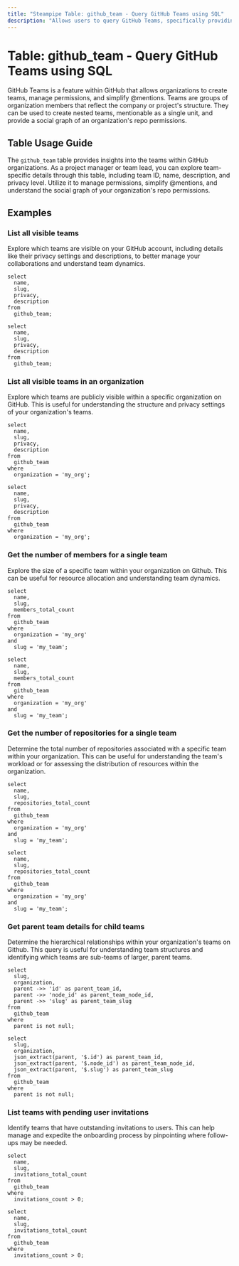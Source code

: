 ```yaml
---
title: "Steampipe Table: github_team - Query GitHub Teams using SQL"
description: "Allows users to query GitHub Teams, specifically providing details about each team within a GitHub organization. This information includes team ID, name, description, privacy level, and more."
---
```


# Table: github_team - Query GitHub Teams using SQL

GitHub Teams is a feature within GitHub that allows organizations to create teams, manage permissions, and simplify @mentions. Teams are groups of organization members that reflect the company or project's structure. They can be used to create nested teams, mentionable as a single unit, and provide a social graph of an organization's repo permissions.

## Table Usage Guide

The `github_team` table provides insights into the teams within GitHub organizations. As a project manager or team lead, you can explore team-specific details through this table, including team ID, name, description, and privacy level. Utilize it to manage permissions, simplify @mentions, and understand the social graph of your organization's repo permissions.

## Examples

### List all visible teams
Explore which teams are visible on your GitHub account, including details like their privacy settings and descriptions, to better manage your collaborations and understand team dynamics.

```sql+postgres
select
  name,
  slug,
  privacy,
  description
from
  github_team;
```

```sql+sqlite
select
  name,
  slug,
  privacy,
  description
from
  github_team;
```

### List all visible teams in an organization
Explore which teams are publicly visible within a specific organization on GitHub. This is useful for understanding the structure and privacy settings of your organization's teams.

```sql+postgres
select
  name,
  slug,
  privacy,
  description
from
  github_team
where
  organization = 'my_org';
```

```sql+sqlite
select
  name,
  slug,
  privacy,
  description
from
  github_team
where
  organization = 'my_org';
```

### Get the number of members for a single team
Explore the size of a specific team within your organization on Github. This can be useful for resource allocation and understanding team dynamics.

```sql+postgres
select
  name,
  slug,
  members_total_count
from
  github_team
where
  organization = 'my_org'
and
  slug = 'my_team';
```

```sql+sqlite
select
  name,
  slug,
  members_total_count
from
  github_team
where
  organization = 'my_org'
and
  slug = 'my_team';
```

### Get the number of repositories for a single team
Determine the total number of repositories associated with a specific team within your organization. This can be useful for understanding the team's workload or for assessing the distribution of resources within the organization.

```sql+postgres
select
  name,
  slug,
  repositories_total_count
from
  github_team
where
  organization = 'my_org'
and
  slug = 'my_team';
```

```sql+sqlite
select
  name,
  slug,
  repositories_total_count
from
  github_team
where
  organization = 'my_org'
and
  slug = 'my_team';
```

### Get parent team details for child teams
Determine the hierarchical relationships within your organization's teams on Github. This query is useful for understanding team structures and identifying which teams are sub-teams of larger, parent teams.

```sql+postgres
select
  slug,
  organization,
  parent ->> 'id' as parent_team_id,
  parent ->> 'node_id' as parent_team_node_id,
  parent ->> 'slug' as parent_team_slug
from
  github_team
where
  parent is not null;
```

```sql+sqlite
select
  slug,
  organization,
  json_extract(parent, '$.id') as parent_team_id,
  json_extract(parent, '$.node_id') as parent_team_node_id,
  json_extract(parent, '$.slug') as parent_team_slug
from
  github_team
where
  parent is not null;
```

### List teams with pending user invitations
Identify teams that have outstanding invitations to users. This can help manage and expedite the onboarding process by pinpointing where follow-ups may be needed.

```sql+postgres
select
  name,
  slug,
  invitations_total_count
from
  github_team
where
  invitations_count > 0;
```

```sql+sqlite
select
  name,
  slug,
  invitations_total_count
from
  github_team
where
  invitations_count > 0;
```